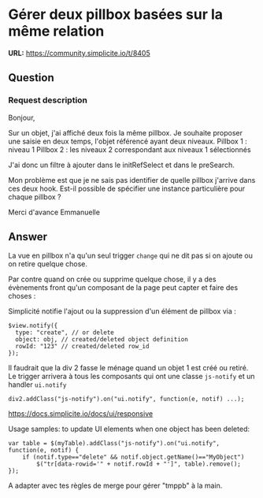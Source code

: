 # Gérer deux pillbox basées sur la même relation

**URL:** https://community.simplicite.io/t/8405

## Question
### Request description

Bonjour,

Sur un objet, j'ai affiché deux fois la même pillbox. Je souhaite proposer une saisie en deux temps, l'objet référencé ayant deux niveaux.
Pillbox 1 : niveau 1
Pillbox 2 : les niveaux 2 correspondant aux niveaux 1 sélectionnés

J'ai donc un filtre à ajouter dans le initRefSelect et dans le preSearch.

Mon problème est que je ne sais pas identifier de quelle pillbox j'arrive dans ces deux hook.
Est-il possible de spécifier une instance particulière pour chaque pillbox ? 

Merci d'avance
Emmanuelle

## Answer
La vue en pillbox n'a qu'un seul trigger `change` qui ne dit pas si on ajoute ou on retire quelque chose.

Par contre quand on crée ou supprime quelque chose, il y a des évènements front qu'un composant de la page peut capter et faire des choses :

Simplicité notifie l'ajout ou la suppression d'un élément de pillbox via :

```
$view.notify({
  type: "create", // or delete
  object: obj, // created/deleted object definition
  rowId: "123" // created/deleted row_id
});
```

Il faudrait que la div 2 fasse le ménage quand un objet 1 est créé ou retiré.
Le trigger arrivera à tous les composants qui ont une classe `js-notify` et un handler `ui.notify`

```
div2.addClass("js-notify").on("ui.notify", function(e, notif) ...);
```



https://docs.simplicite.io/docs/ui/responsive

Usage samples:
to update UI elements when one object has been deleted:
```
var table = $(myTable).addClass("js-notify").on("ui.notify", function(e, notif) {
	if (notif.type=="delete" && notif.object.getName()=="MyObject")
		$("tr[data-rowid='" + notif.rowId + "']", table).remove();
});
```

A adapter avec tes règles de merge pour gérer "tmppb" à la main.
